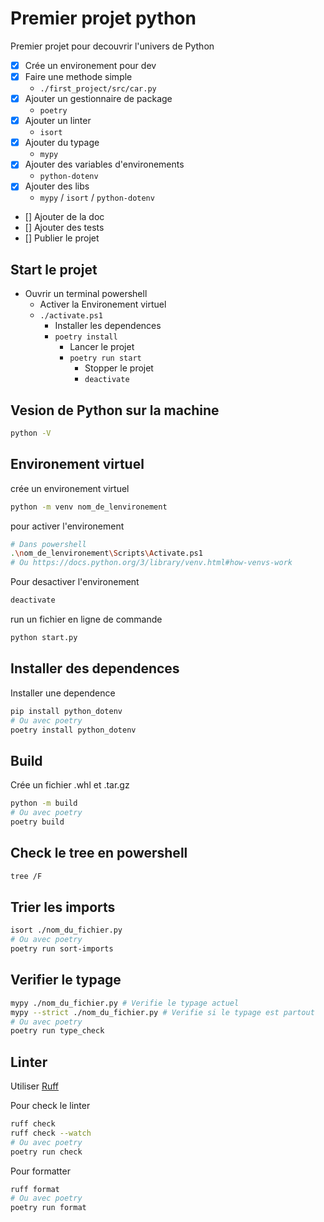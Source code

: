 # Premier projet python

Premier projet pour decouvrir l'univers de Python

- [x] Crée un environement pour dev
- [x] Faire une methode simple
  - `./first_project/src/car.py`
- [x] Ajouter un gestionnaire de package
  - `poetry`
- [x] Ajouter un linter
  - `isort`
- [x] Ajouter du typage
  - `mypy`
- [x] Ajouter des variables d'environements
  - `python-dotenv`
- [x] Ajouter des libs
  - `mypy` / `isort` / `python-dotenv`
- [] Ajouter de la doc
- [] Ajouter des tests
- [] Publier le projet

## Start le projet

- Ouvrir un terminal powershell
  - Activer la Environement virtuel
  - `./activate.ps1`
    - Installer les dependences
    - `poetry install`
      - Lancer le projet
      - `poetry run start`
        - Stopper le projet
        - `deactivate`

## Vesion de Python sur la machine

```bash
python -V
```

## Environement virtuel

crée un environement virtuel

```bash
python -m venv nom_de_lenvironement
```

pour activer l'environement

```bash
# Dans powershell
.\nom_de_lenvironement\Scripts\Activate.ps1
# Ou https://docs.python.org/3/library/venv.html#how-venvs-work
```

Pour desactiver l'environement

```bash
deactivate
```

run un fichier en ligne de commande

```bash
python start.py
```

## Installer des dependences

Installer une dependence

```bash
pip install python_dotenv
# Ou avec poetry
poetry install python_dotenv
```

## Build

Crée un fichier .whl et .tar.gz

```bash
python -m build
# Ou avec poetry
poetry build
```

## Check le tree en powershell

```bash
tree /F
```

## Trier les imports

```bash
isort ./nom_du_fichier.py
# Ou avec poetry
poetry run sort-imports
```

## Verifier le typage

```bash
mypy ./nom_du_fichier.py # Verifie le typage actuel
mypy --strict ./nom_du_fichier.py # Verifie si le typage est partout
# Ou avec poetry
poetry run type_check
```

## Linter

Utiliser [Ruff](https://docs.astral.sh/ruff/installation/)

Pour check le linter

```bash
ruff check
ruff check --watch
# Ou avec poetry
poetry run check
```

Pour formatter

```bash
ruff format
# Ou avec poetry
poetry run format
```
